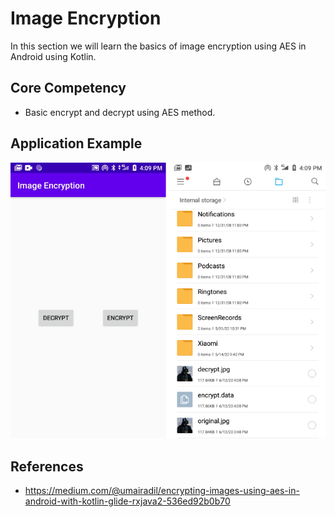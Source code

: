 # Image Encryption
In this section we will learn the basics of image encryption using AES in Android using Kotlin.

## Core Competency
- Basic encrypt and decrypt using AES method.

## Application Example
![Screenshot](screenshot.png)

## References
- https://medium.com/@umairadil/encrypting-images-using-aes-in-android-with-kotlin-glide-rxjava2-536ed92b0b70
